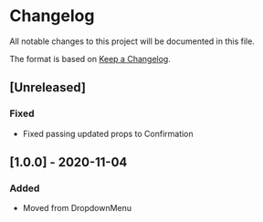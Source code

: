 # Changelog

All notable changes to this project will be documented in this file.

The format is based on [Keep a Changelog](https://keepachangelog.com/en/1.0.0/).

## [Unreleased]

### Fixed

- Fixed passing updated props to Confirmation

## [1.0.0] - 2020-11-04

### Added

- Moved from DropdownMenu
